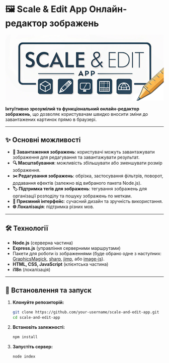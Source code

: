 # 🖼️ Scale & Edit App Онлайн-редактор зображень

![Project Logo](https://github.com/TarnishedGhost/scale-and-edit-app/blob/main/screenshots/logo.png)

**Інтуїтивно зрозумілий та функціональний онлайн-редактор зображень**, що дозволяє користувачам швидко вносити зміни до завантажених картинок прямо в браузері.

---

## ✨ Основні можливості
- **📂 Завантаження зображень**: користувачі можуть завантажувати зображення для редагування та завантажувати результат.
- **🔍 Масштабування**: можливість збільшувати або зменшувати розмір зображення.
- **✂️ Редагування зображень**: обрізка, застосування фільтрів, поворот, додавання ефектів (залежно від вибраного пакета Node.js).
- **🏷️ Підтримка тегів для зображень**: тегування зображень для організації розподілу та пошуку зображень по меткам.
- **🎨 Приємний інтерфейс**: сучасний дизайн та зручність використання.
- **🌐 Локалізація**: підтримка різних мов.

---

## 🛠️ Технології
- **Node.js** (серверна частина)
- **Express.js** (управління серверними маршрутами)
- Пакети для роботи із зображеннями (буде обрано одне з наступних: [GraphicsMagick](https://www.graphicsmagick.org/), [sharp](https://sharp.pixelplumbing.com/), [jimp](https://www.npmjs.com/package/jimp), або [image-js](https://image-js.github.io/)).
- **HTML, CSS, JavaScript** (клієнтська частина)
- **i18n** (локалізація)

---

## 🚀 Встановлення та запуск

1. **Клонуйте репозиторій:**
   ```bash
   git clone https://github.com/your-username/scale-and-edit-app.git
   cd scale-and-edit-app
2. **Встановіть залежності:**
   ```bash
   npm install
3. **Запустіть сервер:**
   ```bash
   node index
   
